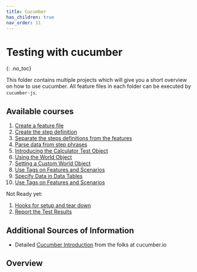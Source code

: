```yaml
---
title: Cucumber
has_children: true
nav_order: 11
---
```



# Testing with cucumber
{: .no_toc}

This folder contains multiple projects which will give you a short overview on how
to use cucumber. All feature files in each folder can be executed by ``cucumber-js``. 

## Available courses

1. [Create a feature file](cucumber/010_Create_A_Feature_File/README.md)
1. [Create the step definition](cucumber/020_Create_The_Step_Definition/README.md)
1. [Separate the steps definitions from the features](cucumber/030_Separate_the_Steps_from_the_Features/README.md)
1. [Parse data from step phrases](cucumber/040_Parse_Data_from_the_Step_Phrases/README.md)
1. [Introducing the Calculator Test Object](cucumber/050_Introducing_the_Test_Object/README.md)
1. [Using the World Object](cucumber/060_Use_the_World_Object/README.md)
1. [Setting a Custom World Object](cucumber/070_setting_a_custom_world_object/README.md)
1. [Use Tags on Features and Scenarios](cucumber/080_Use_Tags_on_Features_and_Scenarios/README.md)
1. [Specify Data in Data Tables](cucumber/090_Specify_Data_in_Tables/README.md)
1. [Use Tags on Features and Scenarios](cucumber/100_Using_DocStrings/README.md)

Not Ready yet:

1. [Hooks for setup and tear down](cucumber/109_Using_Hooks_to_Setup_and_TearDown/README.md)
1. [Report the Test Results](cucumber/110_Report_the_Test_Results/README.md)


## Additional Sources of Information

* Detailed [Cucumber Introduction](https://cucumber.io/docs/guides/overview/) from the folks at cucumber.io

## Overview
